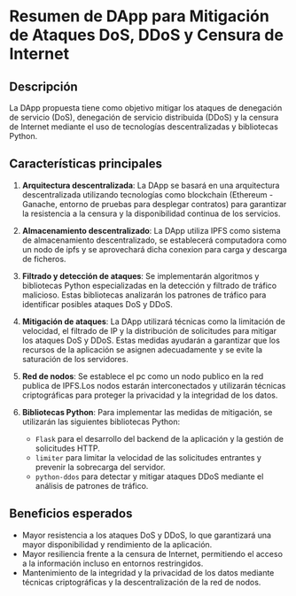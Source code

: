 # Resumen de DApp para Mitigación de Ataques DoS, DDoS y Censura de Internet

## Descripción
La DApp propuesta tiene como objetivo mitigar los ataques de denegación de servicio (DoS), denegación de servicio distribuida (DDoS) y la censura de Internet mediante el uso de tecnologías descentralizadas y bibliotecas Python.

## Características principales
1. **Arquitectura descentralizada**: La DApp se basará en una arquitectura descentralizada utilizando tecnologías como blockchain (Ethereum - Ganache, entorno de pruebas para desplegar contratos) para garantizar la resistencia a la censura y la disponibilidad continua de los servicios.

2. **Almacenamiento descentralizado**: La DApp utiliza IPFS como sistema de almacenamiento descentralizado, se establecerá computadora como un nodo de ipfs y se aprovechará dicha conexion para carga y descarga de ficheros.

3. **Filtrado y detección de ataques**: Se implementarán algoritmos y bibliotecas Python especializadas en la detección y filtrado de tráfico malicioso. Estas bibliotecas analizarán los patrones de tráfico para identificar posibles ataques DoS y DDoS.

4. **Mitigación de ataques**: La DApp utilizará técnicas como la limitación de velocidad, el filtrado de IP y la distribución de solicitudes para mitigar los ataques DoS y DDoS. Estas medidas ayudarán a garantizar que los recursos de la aplicación se asignen adecuadamente y se evite la saturación de los servidores.

5. **Red de nodos**: Se establece el pc como un nodo publico en la red publica de IPFS.Los nodos estarán interconectados y utilizarán técnicas criptográficas para proteger la privacidad y la integridad de los datos.

6. **Bibliotecas Python**: Para implementar las medidas de mitigación, se utilizarán las siguientes bibliotecas Python:
   - `Flask`  para el desarrollo del backend de la aplicación y la gestión de solicitudes HTTP.
   - `limiter` para limitar la velocidad de las solicitudes entrantes y prevenir la sobrecarga del servidor.
   - `python-ddos` para detectar y mitigar ataques DDoS mediante el análisis de patrones de tráfico.

## Beneficios esperados
- Mayor resistencia a los ataques DoS y DDoS, lo que garantizará una mayor disponibilidad y rendimiento de la aplicación.
- Mayor resiliencia frente a la censura de Internet, permitiendo el acceso a la información incluso en entornos restringidos.
- Mantenimiento de la integridad y la privacidad de los datos mediante técnicas criptográficas y la descentralización de la red de nodos.
